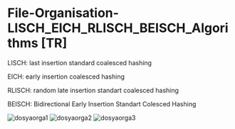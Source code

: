 # File-Organisation-LISCH_EICH_RLISCH_BEISCH_Algorithms [TR]

<p>LISCH: last insertion standard coalesced hashing</p> 
<p>EICH: early insertion coalesced hashing</p>
<p>RLISCH: random late insertion standart coalesced hashing</p>
<p>BEISCH: Bidirectional Early Insertion Standart Colesced Hashing</p> 

![dosyaorga1](https://user-images.githubusercontent.com/14100141/43037876-eb989a2c-8d1a-11e8-8944-50390c2e9a6d.png)
![dosyaorga2](https://user-images.githubusercontent.com/14100141/43037878-ebbada4c-8d1a-11e8-91df-4a53a71274bc.png)
![dosyaorga3](https://user-images.githubusercontent.com/14100141/43037879-ebdf5098-8d1a-11e8-9ea9-46d90ea1f8d2.png)

